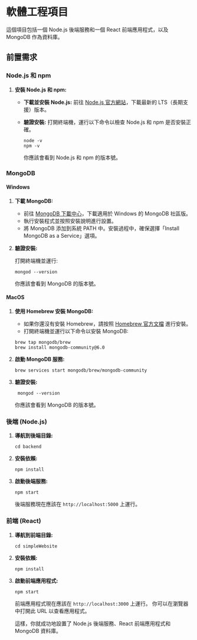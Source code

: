 # 軟體工程項目

這個項目包括一個 Node.js 後端服務和一個 React 前端應用程式，以及 MongoDB 作為資料庫。

## 前置需求

### Node.js 和 npm

1. **安裝 Node.js 和 npm:**

   - **下載並安裝 Node.js:** 前往 [Node.js 官方網站](https://nodejs.org/)，下載最新的 LTS（長期支援）版本。
   - **驗證安裝:** 打開終端機，運行以下命令以檢查 Node.js 和 npm 是否安裝正確。

     ```
     node -v
     npm -v
     ```

     你應該會看到 Node.js 和 npm 的版本號。

### MongoDB

#### Windows

1. **下載 MongoDB:**

   - 前往 [MongoDB 下載中心](https://www.mongodb.com/try/download/community)，下載適用於 Windows 的 MongoDB 社區版。
   - 執行安裝程式並按照安裝說明進行設置。
   - 將 MongoDB 添加到系統 PATH 中。安裝過程中，確保選擇「Install MongoDB as a Service」選項。

2. **驗證安裝:**

   打開終端機並運行:

   ```
   mongod --version
   ```

   你應該會看到 MongoDB 的版本號。

#### MacOS

1. **使用 Homebrew 安裝 MongoDB:**

   - 如果你還沒有安裝 Homebrew，請按照 [Homebrew 官方文檔](https://brew.sh/) 進行安裝。
   - 打開終端機並運行以下命令以安裝 MongoDB:

   ```
   brew tap mongodb/brew
   brew install mongodb-community@6.0
   ```

2. **啟動 MongoDB 服務:**

   ```
   brew services start mongodb/brew/mongodb-community
   ```

3. **驗證安裝:**

   ```
    mongod --version
   ```

   你應該會看到 MongoDB 的版本號。

### 後端 (Node.js)

1. **導航到後端目錄:**

   ```
   cd backend
   ```

2. **安裝依賴:**

   ```
   npm install
   ```

3. **啟動後端服務:**

   ```
   npm start
   ```

   後端服務現在應該在 `http://localhost:5000` 上運行。

### 前端 (React)

1. **導航到前端目錄:**

    ```
    cd simpleWebsite
    ```

2. **安裝依賴:**

    ```
    npm install
    ```

3. **啟動前端應用程式:**

    ```
    npm start
    ```
    前端應用程式現在應該在 `http://localhost:3000` 上運行。
    你可以在瀏覽器中打開此 URL 以查看應用程式。


    這樣，你就成功地設置了 Node.js 後端服務、React 前端應用程式和 MongoDB 資料庫。





